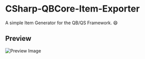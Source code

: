 # CSharp-QBCore-Item-Exporter
A simple Item Generator for the QB/QS Framework. :smile:

## Preview
![Preview Image](https://i.imgur.com/lGz3mir.png)
